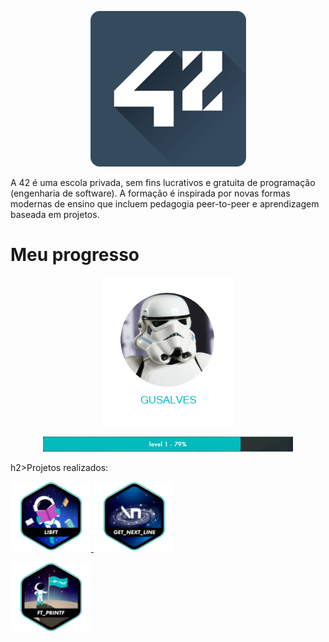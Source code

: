 <p align ="center">
	<img src="images/unnamed.png">
</p>

<p>
	A 42 é uma escola privada, sem fins lucrativos e gratuita de programação (engenharia de software).
	A formação é inspirada por novas formas modernas de ensino que incluem pedagogia peer-to-peer e aprendizagem baseada em projetos.
</p>

# Meu progresso

<p align= "center">
	<img src="images/AVATAR.png">
	<p align= "center">
	<img src="images/xp42.png">
	</p>
</p>

<p>
	h2>Projetos realizados:</h2>
</p>

<p>
	<a  href="https://github.com/gustavdlima/ecole_42/tree/main/libft">
	<img src="images/fase1/libft.png">
	</a>
	<a href="https://github.com/gustavdlima/ecole_42/tree/main/gnl">
	<img src="images/fase1/gnl.png">
	</a>
</p>

<p>
	<a href="https://github.com/gustavdlima/ecole_42/tree/main/ft_printf">
	<img src="images/fase1/ft_printf.png">
	</a>
</p>
